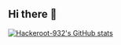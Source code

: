 ## Hi there 👋

[![Hackeroot-932's GitHub stats](https://github-readme-stats.vercel.app/api?username=Hackeroot-932)](https://github.com/anuraghazra/github-readme-stats)
<!--
**Hackeroot-932/Hackeroot-932** is a ✨ _special_ ✨ repository because its `README.md` (this file) appears on your GitHub profile.

Here are some ideas to get you started:

- 🔭 I’m currently working on ...
- 🌱 I’m currently learning ...
- 👯 I’m looking to collaborate on ...
- 🤔 I’m looking for help with ...
- 💬 Ask me about ...
- 📫 How to reach me: ...
- 😄 Pronouns: ...
- ⚡ Fun fact: ...
-->
